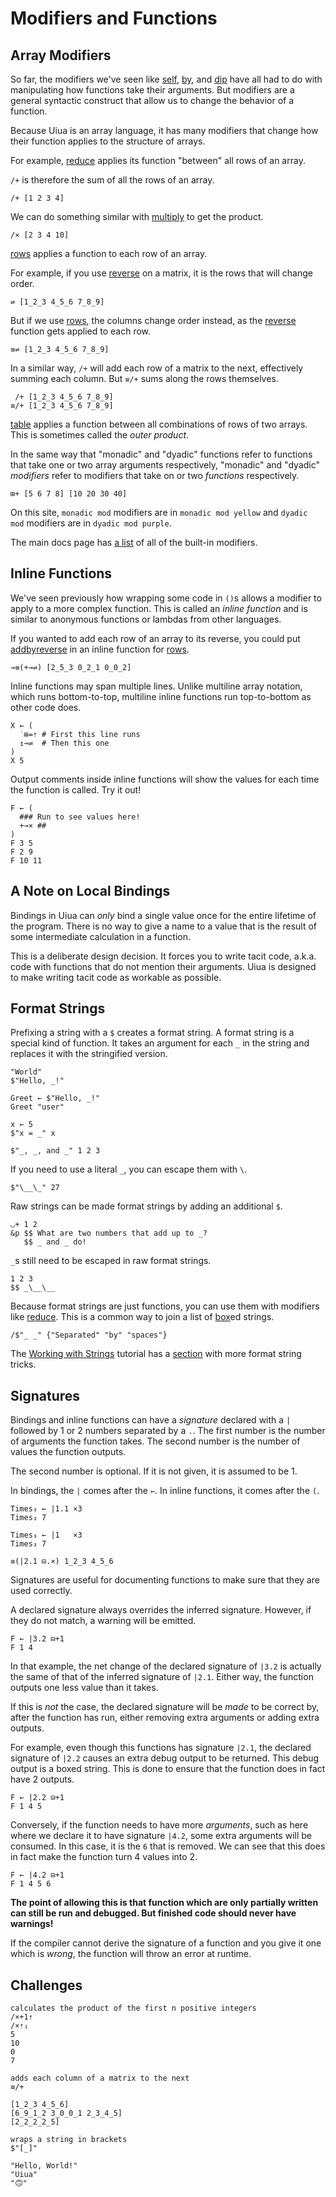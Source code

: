 # Modifiers and Functions

## Array Modifiers

So far, the modifiers we've seen like [self](), [by](), and [dip]() have all had to do with manipulating how functions take their arguments. But modifiers are a general syntactic construct that allow us to change the behavior of a function.

Because Uiua is an array language, it has many modifiers that change how their function applies to the structure of arrays.

For example, [reduce]() applies its function "between" all rows of an array.

`/+` is therefore the sum of all the rows of an array.

```uiua
/+ [1 2 3 4]
```

We can do something similar with [multiply]() to get the product.

```uiua
/× [2 3 4 10]
```

[rows]() applies a function to each row of an array.

For example, if you use [reverse]() on a matrix, it is the rows that will change order.

```uiua
⇌ [1_2_3 4_5_6 7_8_9]
```

But if we use [rows](), the columns change order instead, as the [reverse]() function gets applied to each row.

```uiua
≡⇌ [1_2_3 4_5_6 7_8_9]
```

In a similar way, `/+` will add each row of a matrix to the next, effectively summing each column. But `≡/+` sums along the rows themselves.

```uiua
 /+ [1_2_3 4_5_6 7_8_9]
≡/+ [1_2_3 4_5_6 7_8_9]
```

[table]() applies a function between all combinations of rows of two arrays. This is sometimes called the *outer product*.

In the same way that "monadic" and "dyadic" functions refer to functions that take one or two array arguments respectively, "monadic" and "dyadic" *modifiers* refer to modifiers that take on or two *functions* respectively.

```uiua
⊞+ [5 6 7 8] [10 20 30 40]
```

On this site, `monadic mod` modifiers are in `monadic mod yellow` and `dyadic mod` modifiers are in `dyadic mod purple`.

The main docs page has [a list](/docs/modifier) of all of the built-in modifiers.

## Inline Functions

We've seen previously how wrapping some code in `()`s allows a modifier to apply to a more complex function. This is called an *inline function* and is similar to anonymous functions or lambdas from other languages.

If you wanted to add each row of an array to its reverse, you could put [add]()[by]()[reverse]() in an inline function for [rows]().

```uiua
⊸≡(+⊸⇌) [2_5_3 0_2_1 0_0_2]
```

Inline functions may span multiple lines. Unlike multiline array notation, which runs bottom-to-top, multiline inline functions run top-to-bottom as other code does.

```uiua
X ← (
  ˙⊞=⇡ # First this line runs
  ↥⊸⇌  # Then this one
)
X 5
```

Output comments inside inline functions will show the values for each time the function is called. Try it out!

```uiua
F ← (
  ### Run to see values here!
  +⊸× ##
)
F 3 5
F 2 9
F 10 11
```

## A Note on Local Bindings

Bindings in Uiua can *only* bind a single value once for the entire lifetime of the program. There is no way to give a name to a value that is the result of some intermediate calculation in a function.

This is a deliberate design decision. It forces you to write tacit code, a.k.a. code with functions that do not mention their arguments. Uiua is designed to make writing tacit code as workable as possible.

## Format Strings

Prefixing a string with a `$` creates a format string. A format string is a special kind of function. It takes an argument for each `_` in the string and replaces it with the stringified version.

```uiua
"World"
$"Hello, _!"
```
```uiua
Greet ← $"Hello, _!"
Greet "user"
```
```uiua
x ← 5
$"x = _" x
```
```uiua
$"_, _, and _" 1 2 3
```

If you need to use a literal `_`, you can escape them with `\`.

```uiua
$"\__\_" 27
```

Raw strings can be made format strings by adding an additional `$`.

```uiua
◡+ 1 2
&p $$ What are two numbers that add up to _?
   $$ _ and _ do!
```

`_`s still need to be escaped in raw format strings.

```uiua
1 2 3
$$ _\__\__
```

Because format strings are just functions, you can use them with modifiers like [reduce](). This is a common way to join a list of [box]()ed strings.

```uiua
/$"_ _" {"Separated" "by" "spaces"}
```

The [Working with Strings](/tutorial/strings) tutorial has a [section](/tutorial/strings#format-string-tricks) with more format string tricks.

## Signatures

Bindings and inline functions can have a *signature* declared with a `|` followed by 1 or 2 numbers separated by a `.`. The first number is the number of arguments the function takes. The second number is the number of values the function outputs.

The second number is optional. If it is not given, it is assumed to be 1.

In bindings, the `|` comes after the `←`. In inline functions, it comes after the `(`.

```uiua
Times₃ ← |1.1 ×3
Times₃ 7
```
```uiua
Times₃ ← |1   ×3
Times₃ 7
```
```uiua
≡(|2.1 ⊟.×) 1_2_3 4_5_6
```

Signatures are useful for documenting functions to make sure that they are used correctly.

A declared signature always overrides the inferred signature. However, if they do not match, a warning will be emitted.

```uiua should fail
F ← |3.2 ⊟+1
F 1 4
```

In that example, the net change of the declared signature of `|3.2` is actually the same of that of the inferred signature of `|2.1`. Either way, the function outputs one less value than it takes.

If this is *not* the case, the declared signature will be *made* to be correct by, after the function has run, either removing extra arguments or adding extra outputs.

For example, even though this functions has signature `|2.1`, the declared signature of `|2.2` causes an extra debug output to be returned. This debug output is a boxed string. This is done to ensure that the function does in fact have 2 outputs.

```uiua should fail
F ← |2.2 ⊟+1
F 1 4 5
```

Conversely, if the function needs to have more *arguments*, such as here where we declare it to have signature `|4.2`, some extra arguments will be consumed. In this case, it is the `6` that is removed. We can see that this does in fact make the function turn 4 values into 2.

```uiua should fail
F ← |4.2 ⊟+1
F 1 4 5 6
```

**The point of allowing this is that function which are only partially written can still be run and debugged. But finished code should never have warnings!**

If the compiler cannot derive the signature of a function and you give it one which is *wrong*, the function will throw an error at runtime.

## Challenges

```challenge
calculates the product of the first n positive integers
/×+1⇡
/×⇡₁
5
10
0
7
```

```challenge
adds each column of a matrix to the next
≡/+

[1_2_3 4_5_6]
[6_9_1_2 3_0_0_1 2_3_4_5]
[2_2_2_2_5]
```

```challenge
wraps a string in brackets
$"[_]"

"Hello, World!"
"Uiua"
"🙃"
```